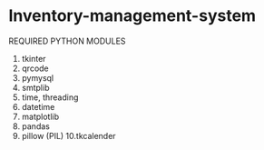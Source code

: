 # Inventory-management-system
REQUIRED PYTHON MODULES

1. tkinter
2. qrcode
3. pymysql
4. smtplib
5. time, threading
6. datetime
7. matplotlib
8. pandas
9. pillow   (PIL)
10.tkcalender
 
